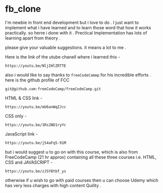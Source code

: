# fb_clone


I'm newbie in front end development but i love to do .
I just want to implement what i have learned and to learn those word that how it works practically. so herre i done with it . Prectical Implementation has lots of learning apart from theory .

please give your valuable suggestions. it means a lot to me .

Here is the link of the utube chanell where i learned this -
```
https://youtu.be/NljIHlZRTTE
```

also i would like to say thanks to ```freeCodeCammp``` for his incredible efforts . here is the github profile of FCC

``` 
git@github.com:freeCodeCamp/freeCodeCamp.git
```

HTML & CSS link -

```
https://youtu.be/mU6anWqZJcc
```

CSS only -

```
https://youtu.be/1Rs2ND1ryYc
```

JavaScript link -

```
https://youtu.be/jS4aFq5-91M
```

but i would suggest u to go on with this course, which is also from FreeCodeCamp (21 hr approx) containing all these three 
courses i.e. HTML, CSS and JAVASCRIPT -

```
https://youtu.be/zJSY8tbf_ys
```
otherwise if u wish to go with paid courses then u can choose Udemy which has very less charges with high content Quility . 

